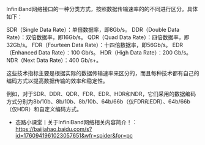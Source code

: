 

InfiniBand网络接口的一种分类方式，按照数据传输速率的的不同进行区分。具体如下：

SDR（Single Data Rate）：单倍数据率，即8Gb/s。
DDR（Double Data Rate）：双倍数据率，即16Gb/s。
QDR（Quad Data Rate）：四倍数据率，即32Gb/s。
FDR（Fourteen Data Rate）：十四倍数据率，即56Gb/s。
EDR（Enhanced Data Rate）：100 Gb/s。
HDR（High Data Rate）：200 Gb/s。
NDR（Next Data Rate）：400 Gb/s+。

这些技术指标主要是根据实际的数据传输速率来区分的，而且每种技术都有自己的编码方式以提高数据传输的效率和稳定性。

例如，对于SDR、DDR、QDR、FDR、EDR、HDR和NDR，它们采用的数据编码方式分别为8b/10b、8b/10b、8b/10b、64b/66b（仅FDR和EDR）、64b/66b（仅HDR）和自定义编码方式。




- 态路小课堂丨关于InfiniBand网络相关内容简介！：https://baijiahao.baidu.com/s?id=1760941961023057651&wfr=spider&for=pc



